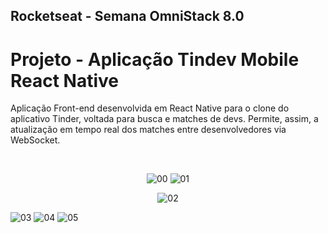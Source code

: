 ## Rocketseat - Semana OmniStack 8.0
# Projeto - Aplicação Tindev Mobile React Native
Aplicação Front-end desenvolvida em React Native para o clone do aplicativo Tinder, voltada para busca e matches de devs. Permite, assim, a atualização em tempo real dos matches entre desenvolvedores via WebSocket.

<br>

<div align="center">
 
![00](https://user-images.githubusercontent.com/48495838/79370839-bda03000-7f29-11ea-8abc-c71759bb410a.jpg)
![01](https://user-images.githubusercontent.com/48495838/79370841-be38c680-7f29-11ea-8f40-7be1beb5a78e.jpg)

</div>

<div align="center">
 
![02](https://user-images.githubusercontent.com/48495838/79370842-bed15d00-7f29-11ea-939e-cbb85adcab9c.jpg)

</div>

![03](https://user-images.githubusercontent.com/48495838/79370844-bf69f380-7f29-11ea-9689-e1aba9fd8c9a.jpg)
![04](https://user-images.githubusercontent.com/48495838/79370847-c0028a00-7f29-11ea-8665-68371115e632.png)
![05](https://user-images.githubusercontent.com/48495838/79370848-c09b2080-7f29-11ea-8864-54d2c69be6cb.png)
